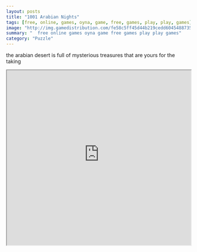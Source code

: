 ```yaml
---
layout: posts
title: "1001 Arabian Nights"
tags: [free, online, games, oyna, game, free, games, play, play, games]
image: "http://img.gamedistribution.com/fe58c5ff45d44b219cedd60454887350.jpg"
summary: "  free online games oyna game free games play play games"
category: "Puzzle"
---
```


the arabian desert is full of mysterious treasures that are yours for the taking

<iframe width="100%" height="480px;" src="http://html5.gamedistribution.com/fe58c5ff45d44b219cedd60454887350/"></iframe>
